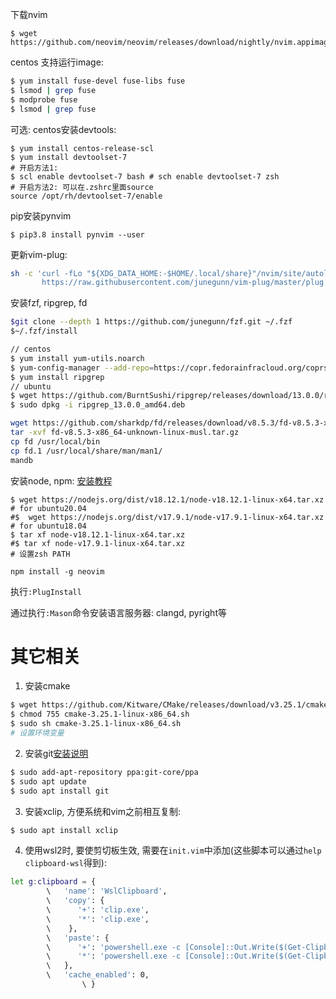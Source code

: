 
下载nvim
```
$ wget https://github.com/neovim/neovim/releases/download/nightly/nvim.appimage
```
centos 支持运行image:
```bash
$ yum install fuse-devel fuse-libs fuse
$ lsmod | grep fuse
$ modprobe fuse
$ lsmod | grep fuse
```
可选: centos安装devtools:
```
$ yum install centos-release-scl
$ yum install devtoolset-7
# 开启方法1:
$ scl enable devtoolset-7 bash # sch enable devtoolset-7 zsh
# 开启方法2: 可以在.zshrc里面source
source /opt/rh/devtoolset-7/enable
```

pip安装pynvim
```
$ pip3.8 install pynvim --user
```

更新vim-plug:
```bash
sh -c 'curl -fLo "${XDG_DATA_HOME:-$HOME/.local/share}"/nvim/site/autoload/plug.vim --create-dirs \
       https://raw.githubusercontent.com/junegunn/vim-plug/master/plug.vim'
```

安装fzf, ripgrep, fd

```bash
$git clone --depth 1 https://github.com/junegunn/fzf.git ~/.fzf
$~/.fzf/install
```

```bash
// centos
$ yum install yum-utils.noarch
$ yum-config-manager --add-repo=https://copr.fedorainfracloud.org/coprs/carlwgeorge/ripgrep/repo/epel-7/carlwgeorge-ripgrep-epel-7.repo
$ yum install ripgrep
// ubuntu
$ wget https://github.com/BurntSushi/ripgrep/releases/download/13.0.0/ripgrep_13.0.0_amd64.deb
$ sudo dpkg -i ripgrep_13.0.0_amd64.deb
```

```bash
wget https://github.com/sharkdp/fd/releases/download/v8.5.3/fd-v8.5.3-x86_64-unknown-linux-musl.tar.gz
tar -xvf fd-v8.5.3-x86_64-unknown-linux-musl.tar.gz
cp fd /usr/local/bin
cp fd.1 /usr/local/share/man/man1/
mandb
```

安装node, npm: [安装教程](https://www.runoob.com/nodejs/nodejs-install-setup.html)
```
$ wget https://nodejs.org/dist/v18.12.1/node-v18.12.1-linux-x64.tar.xz # for ubuntu20.04
#$  wget https://nodejs.org/dist/v17.9.1/node-v17.9.1-linux-x64.tar.xz # for ubuntu18.04
$ tar xf node-v18.12.1-linux-x64.tar.xz
#$ tar xf node-v17.9.1-linux-x64.tar.xz
# 设置zsh PATH
```

`npm install -g neovim`


执行`:PlugInstall`


通过执行`:Mason`命令安装语言服务器: clangd, pyright等


# 其它相关
1. 安装cmake
```bash
$ wget https://github.com/Kitware/CMake/releases/download/v3.25.1/cmake-3.25.1-linux-x86_64.sh
$ chmod 755 cmake-3.25.1-linux-x86_64.sh
$ sudo sh cmake-3.25.1-linux-x86_64.sh
# 设置环境变量
```

2. 安装git[安装说明](https://git-scm.com/download/linux)
```bash
$ sudo add-apt-repository ppa:git-core/ppa
$ sudo apt update
$ sudo apt install git
```

3. 安装xclip, 方便系统和vim之前相互复制:
```bash
$ sudo apt install xclip
```

4. 使用wsl2时, 要使剪切板生效, 需要在`init.vim`中添加(这些脚本可以通过`help clipboard-wsl`得到):
```bash
let g:clipboard = {
		\   'name': 'WslClipboard',
		\   'copy': {
		\      '+': 'clip.exe',
		\      '*': 'clip.exe',
		\    },
		\   'paste': {
		\      '+': 'powershell.exe -c [Console]::Out.Write($(Get-Clipboard -Raw).tostring().replace("`r", ""))',
		\      '*': 'powershell.exe -c [Console]::Out.Write($(Get-Clipboard -Raw).tostring().replace("`r", ""))',
		\   },
		\   'cache_enabled': 0,
                \ }
```
